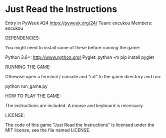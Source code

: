 Just Read the Instructions
==========================

Entry in PyWeek #24  <https://pyweek.org/24/>
Team: encukou
Members: encukou


DEPENDENCIES:

You might need to install some of these before running the game:

  Python 3.6+:  http://www.python.org/
  Pyglet:       python -m pip install pyglet



RUNNING THE GAME:

Othewise open a terminal / console and "cd" to the game directory and run:

  python run_game.py



HOW TO PLAY THE GAME:

The instructions are included.
A mouse and keyboard is necessary.



LICENSE:

The code of this game "Just Read the Instructions" is licensed under the MIT
license; see the file named LICENSE.

